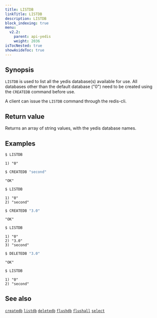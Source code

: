 ```yaml
---
title: LISTDB
linkTitle: LISTDB
description: LISTDB
block_indexing: true
menu:
  v2.2:
    parent: api-yedis
    weight: 2036
isTocNested: true
showAsideToc: true
---
```


## Synopsis

`LISTDB` is used to list all the yedis database(s) available for use. All databases other than the default database ("0") need to be created using the `CREATEDB` command before use.

A client can issue the `LISTDB` command through the redis-cli.

## Return value

Returns an array of string values, with the yedis database names. 

## Examples

```sh
$ LISTDB
```

```
1) "0"
```

```sh
$ CREATEDB "second"
```

```
"OK"
```

```sh
$ LISTDB
```

```
1) "0"
2) "second"
```

```sh
$ CREATEDB "3.0"
```

```
"OK"
```

```sh
$ LISTDB
```

```
1) "0"
2) "3.0"
3) "second"
```

```sh
$ DELETEDB "3.0"
```

```
"OK"
```

```sh
$ LISTDB
```

```
1) "0"
2) "second"
```

## See also

[`createdb`](../createdb/)
[`listdb`](../listdb/)
[`deletedb`](../deletedb/)
[`flushdb`](../flushdb/)
[`flushall`](../flushall/)
[`select`](../select/)
